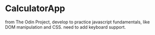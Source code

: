 # CalculatorApp

from The Odin Project, develop to practice javascript fundamentals, like DOM manipulation and CSS.
need to add keyboard support.